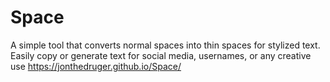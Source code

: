 # Space
A simple tool that converts normal spaces into thin spaces for stylized text. Easily copy or generate text for social media, usernames, or any creative use
https://jonthedruger.github.io/Space/
